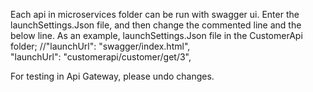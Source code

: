 Each api in microservices folder can be run with swagger ui. Enter the launchSettings.Json file, and then  change the commented line and the below line.
As an example, launchSettings.Json file in the CustomerApi folder;
//"launchUrl": "swagger/index.html",  
 "launchUrl": "customerapi/customer/get/3",
 
 For testing in Api Gateway, please undo changes. 
      
      
      
   